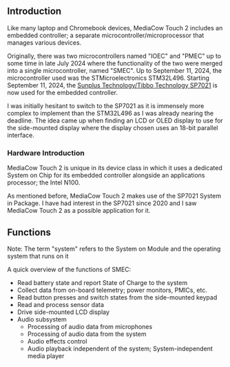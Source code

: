 ## Introduction
Like many laptop and Chromebook devices, MediaCow Touch 2 includes an embedded controller; a separate microcontroller/microprocessor that manages various devices.

Originally, there was two microcontrollers named "IOEC" and "PMEC" up to some time in late July 2024 where the functionality of the two were merged into a single microcontroller, named "SMEC". Up to September 11, 2024, the microcontroller used was the STMicroelectronics STM32L496. Starting September 11, 2024, the [Sunplus Technology/Tibbo Technology SP7021](https://www.sunplus.com/products/plus1.asp) is now used for the embedded controller.

I was initially hesitant to switch to the SP7021 as it is immensely more complex to implement than the STM32L496 as I was already nearing the deadline. The idea came up when finding an LCD or OLED display to use for the side-mounted display where the display chosen uses an 18-bit parallel interface.

### Hardware Introduction
MediaCow Touch 2 is unique in its device class in which it uses a dedicated System on Chip for its embedded controller alongside an applications processor; the Intel N100.

As mentioned before, MediaCow Touch 2 makes use of the SP7021 System in Package. I have had interest in the SP7021 since 2020 and I saw MediaCow Touch 2 as a possible application for it.

## Functions
Note: The term "system" refers to the System on Module and the operating system that runs on it

A quick overview of the functions of SMEC:

- Read battery state and report State of Charge to the system
- Collect data from on-board telemetry; power monitors, PMICs, etc.
- Read button presses and switch states from the side-mounted keypad
- Read and process sensor data
- Drive side-mounted LCD display
- Audio subsystem
  - Processing of audio data from microphones
  - Processing of audio data from the system
  - Audio effects control
  - Audio playback independent of the system; System-independent media player
